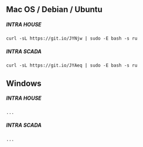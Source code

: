 ## Mac OS / Debian / Ubuntu

##### INTRA HOUSE

`curl -sL https://git.io/JYNjw | sudo -E bash -s ru`  

##### INTRA SCADA

`curl -sL https://git.io/JYAeq | sudo -E bash -s ru`


## Windows

##### INTRA HOUSE

`...`  

##### INTRA SCADA

`...`

